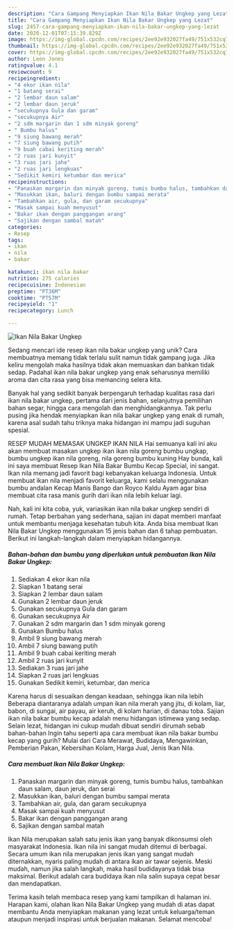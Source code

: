 ```yaml
---
description: "Cara Gampang Menyiapkan Ikan Nila Bakar Ungkep yang Lezat"
title: "Cara Gampang Menyiapkan Ikan Nila Bakar Ungkep yang Lezat"
slug: 2457-cara-gampang-menyiapkan-ikan-nila-bakar-ungkep-yang-lezat
date: 2020-12-01T07:15:39.829Z
image: https://img-global.cpcdn.com/recipes/2ee92e932027fa49/751x532cq70/ikan-nila-bakar-ungkep-foto-resep-utama.jpg
thumbnail: https://img-global.cpcdn.com/recipes/2ee92e932027fa49/751x532cq70/ikan-nila-bakar-ungkep-foto-resep-utama.jpg
cover: https://img-global.cpcdn.com/recipes/2ee92e932027fa49/751x532cq70/ikan-nila-bakar-ungkep-foto-resep-utama.jpg
author: Leon Jones
ratingvalue: 4.1
reviewcount: 9
recipeingredient:
- "4 ekor ikan nila"
- "1 batang serai"
- "2 lembar daun salam"
- "2 lembar daun jeruk"
- "secukupnya Gula dan garam"
- "secukupnya Air"
- "2 sdm margarin dan 1 sdm minyak goreng"
- " Bumbu halus"
- "9 siung bawang merah"
- "7 siung bawang putih"
- "9 buah cabai keriting merah"
- "2 ruas jari kunyit"
- "3 ruas jari jahe"
- "2 ruas jari lengkuas"
- "Sedikit kemiri ketumbar dan merica"
recipeinstructions:
- "Panaskan margarin dan minyak goreng, tumis bumbu halus, tambahkan daun salam, daun jeruk, dan serai"
- "Masukkan ikan, baluri dengan bumbu sampai merata"
- "Tambahkan air, gula, dan garam secukupnya"
- "Masak sampai kuah menyusut"
- "Bakar ikan dengan panggangan arang"
- "Sajikan dengan sambal matah"
categories:
- Resep
tags:
- ikan
- nila
- bakar

katakunci: ikan nila bakar 
nutrition: 275 calories
recipecuisine: Indonesian
preptime: "PT36M"
cooktime: "PT57M"
recipeyield: "1"
recipecategory: Lunch

---
```



![Ikan Nila Bakar Ungkep](https://img-global.cpcdn.com/recipes/2ee92e932027fa49/751x532cq70/ikan-nila-bakar-ungkep-foto-resep-utama.jpg)

Sedang mencari ide resep ikan nila bakar ungkep yang unik? Cara membuatnya memang tidak terlalu sulit namun tidak gampang juga. Jika keliru mengolah maka hasilnya tidak akan memuaskan dan bahkan tidak sedap. Padahal ikan nila bakar ungkep yang enak seharusnya memiliki aroma dan cita rasa yang bisa memancing selera kita.

Banyak hal yang sedikit banyak berpengaruh terhadap kualitas rasa dari ikan nila bakar ungkep, pertama dari jenis bahan, selanjutnya pemilihan bahan segar, hingga cara mengolah dan menghidangkannya. Tak perlu pusing jika hendak menyiapkan ikan nila bakar ungkep yang enak di rumah, karena asal sudah tahu triknya maka hidangan ini mampu jadi suguhan spesial.

RESEP MUDAH MEMASAK UNGKEP IKAN NILA Hai semuanya kali ini aku akan membuat masakan ungkep ikan ikan nila goreng bumbu ungkap, bumbu ungkep ikan nila goreng, nila goreng bumbu kuning Hay bunda, kali ini saya membuat Resep Ikan Nila Bakar Bumbu Kecap Special, ini sangat. Ikan nila memang jadi favorit bagi kebanyakan keluarga Indonesia. Untuk membuat ikan nila menjadi favorit keluarga, kami selalu menggunakan bumbu andalan Kecap Manis Bango dan Royco Kaldu Ayam agar bisa membuat cita rasa manis gurih dari ikan nila lebih keluar lagi.


Nah, kali ini kita coba, yuk, variasikan ikan nila bakar ungkep sendiri di rumah. Tetap berbahan yang sederhana, sajian ini dapat memberi manfaat untuk membantu menjaga kesehatan tubuh kita. Anda bisa membuat Ikan Nila Bakar Ungkep menggunakan 15 jenis bahan dan 6 tahap pembuatan. Berikut ini langkah-langkah dalam menyiapkan hidangannya.

<!--inarticleads1-->

##### Bahan-bahan dan bumbu yang diperlukan untuk pembuatan Ikan Nila Bakar Ungkep:

1. Sediakan 4 ekor ikan nila
1. Siapkan 1 batang serai
1. Siapkan 2 lembar daun salam
1. Gunakan 2 lembar daun jeruk
1. Gunakan secukupnya Gula dan garam
1. Gunakan secukupnya Air
1. Gunakan 2 sdm margarin dan 1 sdm minyak goreng
1. Gunakan  Bumbu halus
1. Ambil 9 siung bawang merah
1. Ambil 7 siung bawang putih
1. Ambil 9 buah cabai keriting merah
1. Ambil 2 ruas jari kunyit
1. Sediakan 3 ruas jari jahe
1. Siapkan 2 ruas jari lengkuas
1. Gunakan Sedikit kemiri, ketumbar, dan merica


Karena harus di sesuaikan dengan keadaan, sehingga ikan nila lebih Beberapa diantaranya adalah umpan ikan nila merah yang jitu, di kolam, liar, babon, di sungai, air payau, air keruh, di kolam harian, di danau toba. Sajian ikan nila bakar bumbu kecap adalah menu hidangan istimewa yang sedap. Selain lezat, hidangan ini cukup mudah dibuat sendiri dirumah sebab bahan-bahan Ingin tahu seperti apa cara membuat ikan nila bakar bumbu kecap yang gurih? Mulai dari Cara Merawat, Budidaya, Mengawinkan, Pemberian Pakan, Kebersihan Kolam, Harga Jual, Jenis Ikan Nila. 

<!--inarticleads2-->

##### Cara membuat Ikan Nila Bakar Ungkep:

1. Panaskan margarin dan minyak goreng, tumis bumbu halus, tambahkan daun salam, daun jeruk, dan serai
1. Masukkan ikan, baluri dengan bumbu sampai merata
1. Tambahkan air, gula, dan garam secukupnya
1. Masak sampai kuah menyusut
1. Bakar ikan dengan panggangan arang
1. Sajikan dengan sambal matah


Ikan Nila merupakan salah satu jenis ikan yang banyak dikonsumsi oleh masyarakat Indonesia. Ikan nila ini sangat mudah ditemui di berbagai. Secara umum ikan nila merupakan jenis ikan yang sangat mudah diternakkan, nyaris paling mudah di antara ikan air tawar sejenis. Meski mudah, namun jika salah langkah, maka hasil budidayanya tidak bisa maksimal. Berikut adalah cara budidaya ikan nila salin supaya cepat besar dan mendapatkan. 

Terima kasih telah membaca resep yang kami tampilkan di halaman ini. Harapan kami, olahan Ikan Nila Bakar Ungkep yang mudah di atas dapat membantu Anda menyiapkan makanan yang lezat untuk keluarga/teman ataupun menjadi inspirasi untuk berjualan makanan. Selamat mencoba!
